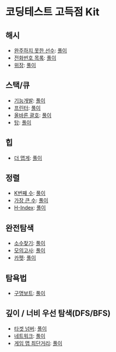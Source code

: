 코딩테스트 고득점 Kit
===

해시
---

- [완주하지 못한 선수](https://programmers.co.kr/learn/courses/30/lessons/42576): [풀이](./hash/42576.java)
- [전화번호 목록](https://programmers.co.kr/learn/courses/30/lessons/42577): [풀이](./hash/42577.java)
- [위장](https://programmers.co.kr/learn/courses/30/lessons/42578): [풀이](./hash/42578.java)

스택/큐
---

- [기능개발](https://programmers.co.kr/learn/courses/30/lessons/42586): [풀이](./stack-queue/42586.java)
- [프린터](https://programmers.co.kr/learn/courses/30/lessons/42587): [풀이](./stack-queue/42587.java)
- [올바른 괄호](https://school.programmers.co.kr/learn/courses/30/lessons/12909): [풀이](./stack-queue/12909.java)
- [탑](https://programmers.co.kr/learn/courses/30/lessons/42588): [풀이](./stack-queue/42588.java)

힙
---

- [더 맵게](https://programmers.co.kr/learn/courses/30/lessons/42626): [풀이](./heap/42626.java)

정렬
---

- [K번째 수](https://programmers.co.kr/learn/courses/30/lessons/42748): [풀이](./sort/42748.java)
- [가장 큰 수](https://programmers.co.kr/learn/courses/30/lessons/42746): [풀이](./sort/42746.java)
- [H-Index](https://programmers.co.kr/learn/courses/30/lessons/42747): [풀이](./sort/42747.java)

완전탐색
---

- [소수찾기](https://programmers.co.kr/learn/courses/30/lessons/42839): [풀이](./full-search/42839.java)
- [모의고사](https://programmers.co.kr/learn/courses/30/lessons/42840): [풀이](./full-search/42840.java)
- [카펫](https://programmers.co.kr/learn/courses/30/lessons/42842): [풀이](./full-search/42842.java)

탐욕법
---

- [구명보트](https://programmers.co.kr/learn/courses/30/lessons/42885): [풀이](./greedy/42885.java)

깊이 / 너비 우선 탐색(DFS/BFS)
---

- [타겟 넘버](https://programmers.co.kr/learn/courses/30/lessons/43165): [풀이](./dfs-bfs/43165.java)
- [네트워크](https://programmers.co.kr/learn/courses/30/lessons/43162): [풀이](./dfs-bfs/43162.java)
- [게임 맵 최단거리](https://programmers.co.kr/learn/courses/30/lessons/1844): [풀이](./dfs-bfs/1844.java)
